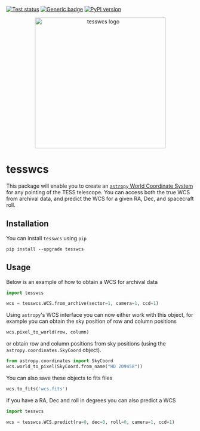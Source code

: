 <a href="https://github.com/christinahedges/tesswcs/actions/workflows/tests.yml"><img src="https://github.com/christinahedges/tesswcs/workflows/pytest/badge.svg" alt="Test status"/></a> [![Generic badge](https://img.shields.io/badge/documentation-live-blue.svg)](https://christinahedges.github.io/tesswcs/)
[![PyPI version](https://badge.fury.io/py/tesswcs.svg)](https://badge.fury.io/py/tesswcs)

<p align="center">
  <img src="https://github.com/christinahedges/tesswcs/blob/main/docs/images/logo.png?raw=true" width="350" alt="tesswcs logo">
</p>

# tesswcs

This package will enable you to create an [`astropy` World Coordinate System](https://docs.astropy.org/en/stable/wcs/) for any pointing of the TESS telescope. You can access both the true WCS from archival data, and predict the WCS for a given RA, Dec, and spacecraft roll.

## Installation

You can install `tesswcs` using `pip`

```
pip install --upgrade tesswcs
```

## Usage

Below is an example of how to obtain a WCS for archival data

```python
import tesswcs

wcs = tesswcs.WCS.from_archive(sector=1, camera=1, ccd=1)
```

Using `astropy`'s WCS interface you can now either work with this object, for example you can obtain the sky position of row and column positions

```python
wcs.pixel_to_world(row, column)
```

or obtain row and column positions from sky positions (using the `astropy.coordinates.SkyCoord` object).

```python
from astropy.coordinates import SkyCoord
wcs.world_to_pixel(SkyCoord.from_name("HD 209458"))
```

You can also save these objects to fits files

```python
wcs.to_fits('wcs.fits')
```


If you have a RA, Dec and roll in degrees you can also predict a WCS

```python
import tesswcs

wcs = tesswcs.WCS.predict(ra=0, dec=0, roll=0, camera=1, ccd=1)
```